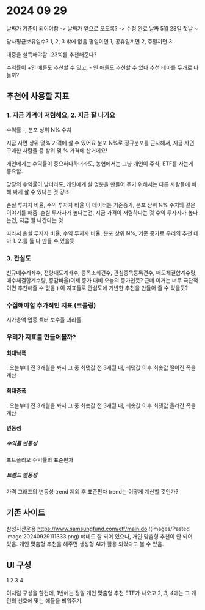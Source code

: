 # 2024 09 29
날짜가 기준이 되어야함
-> 날짜가 앞으로 오도록?
-> 수정 완료
날짜 5월 28일 첫날 ~ 

당사평균보유일수? 1, 2, 3 밖에 없음
평일이면 1, 공휴일끼면 2, 주말끼면 3

대중을 설득해야함
-23%를 추천해준다?

수익률이 +인 애들도 추천할 수 있고, - 인 애들도 추천할 수 있다
추천 테마를 두개로 나눌까?

## 추천에 사용할 지표
### 1. 지금 가격이 저렴해요, 2. 지금 잘 나가요
수익률 -, 분포 상위 N% 수치

지금 사면 상위 몇% 가격에 살 수 있어요
분포 N%로 정규분포를 근사해서, 지금 사면 구매한 사람들 중 상위 몇 % 가격에 산거에요!

개인에게는 수익률이 중요하다하더라도, 농협에서는 그냥 개인이 주식, ETF를 사는게 중요함.

당장의 수익률이 낮더라도, 개인에게 살 명분을 만들어 주기 위해서는
다른 사람들에 비해 싸게 살 수 있다는 것 강조

손실 투자자 비율, 수익 투자자 비율
이 데이터는 기준종가, 분포 상위 N% 수치와 같은 이야기를 해줌.
손실 투자자가 높다는건, 지금 가격이 저렴하다는 것
수익 투자자가 높다는건, 지금 잘 나간다는 것

따라서 손실 투자자 비율, 수익 투자자 비율, 분포 상위 N%, 기준 종가로 우리의 추천 테마 1. 2.를 둘 다 만들 수 있을듯

### 3. 관심도
신규매수계좌수, 전량매도계좌수, 종목조회건수, 관심종목등록건수, 매도체결합계수량, 매수체결합계수량, 증감비율(어제 종가 대비 오늘의 종가인듯? 근데 이거는 너무 극단적이면 추천해줄 수 없음.)
이 지표들로 관심도에 기반한 추천을 만들어 줄 수 있을듯?

### 수집해야할 추가적인 지표 (크롤링)
시가총액
업종
섹터
보수율
괴리율

### 우리가 지표를 만들어볼까?
#### 최대낙폭
: 오늘부터 전 3개월을 봐서 그 중 최댓값
전 3개월 내, 최댓값 이후 최솟값
떨어진 폭을 계산
#### 최대증폭
: 오늘부터 전 3개월을 봐서 그 중 최솟값
전 3개월 내, 최솟값 이후 최댓값
올라간 폭을 계산
#### 변동성
##### 수익률 변동성
포트폴리오 수익률의 표준편차
##### 트렌드 변동성
가격 그래프의 변동성
trend 제외 후 표준편차
trend는 어떻게 계산할 것인가?

## 기존 사이트
삼성자산운용
https://www.samsungfund.com/etf/main.do
!(images/Pasted image 20240929111333.png)
얘네도 잘 되어 있으나, 개인 맞춤형 추천이 안 되어 있음.
개인 맞춤형 추천을 해주면 생성형 AI가 활용 되었다고 볼 수 있음.

## UI 구성
   1
2 3 4

이처럼 구성을 할건데, 1번에는 정말 개인 맞춤형 추천 ETF가 나오고
2, 3, 4에는 그 개인의 선호에 맞는 애들을 띄워주기. 